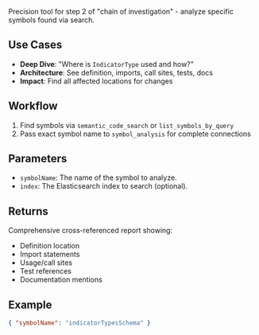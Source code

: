 Precision tool for step 2 of "chain of investigation" - analyze specific symbols found via search.

## Use Cases
- **Deep Dive**: "Where is `IndicatorType` used and how?"
- **Architecture**: See definition, imports, call sites, tests, docs
- **Impact**: Find all affected locations for changes

## Workflow
1. Find symbols via `semantic_code_search` or `list_symbols_by_query`
2. Pass exact symbol name to `symbol_analysis` for complete connections

## Parameters
- `symbolName`: The name of the symbol to analyze.
- `index`: The Elasticsearch index to search (optional).

## Returns
Comprehensive cross-referenced report showing:
- Definition location
- Import statements
- Usage/call sites
- Test references
- Documentation mentions

## Example
```json
{ "symbolName": "indicatorTypesSchema" }
```
